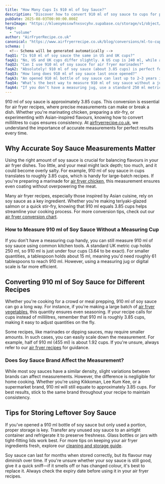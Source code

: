 ```yaml
---
title: "How Many Cups Is 910 ml of Soy Sauce?"
description: "Discover how to convert 910 ml of soy sauce to cups for perfect air fryer recipes. Get precise measurements and cooking tips here!"
pubDate: 2025-08-03T00:00:00.000Z
heroImage: "https://klueoymssxwfnxsvcyhv.supabase.co/storage/v1/object/public/Shmucket/how-many-cups-is-910-ml-of-soy-sauce.webp"
tags:
  - "volume"
author: "AirFryerRecipe.co.uk"
canonical: "https://www.airfryerrecipe.co.uk/blog/conversions/ml-to-cups/how-many-cups-is-910-ml-of-soy-sauce"
schema: |
  <!-- Schema will be generated automatically -->
faqQ1: "Is 910 ml of soy sauce the same in US and UK cups?"
faqA1: "No, US and UK cups differ slightly. A US cup is 240 ml, while a UK metric cup is 250 ml. For 910 ml of soy sauce, this means roughly 3.79 US cups or 3.64 UK cups. The difference is minor but worth noting for precision in baking or large-batch cooking."
faqQ2: "Can I use 910 ml of soy sauce for air fryer marinades?"
faqA2: "Absolutely! 910 ml of soy sauce (about 3.85 cups) is perfect for marinating larger quantities of meat or vegetables in your air fryer. Just ensure you balance it with other ingredients like garlic, ginger, or honey to avoid overpowering saltiness."
faqQ3: "How long does 910 ml of soy sauce last once opened?"
faqA3: "An opened 910 ml bottle of soy sauce can last up to 2–3 years if stored properly in the fridge. However, its quality may decline after 12 months. Always check for changes in smell, colour, or taste before use."
faqQ4: "What’s the best way to measure 910 ml of soy sauce without a jug?"
faqA4: "If you don’t have a measuring jug, use a standard 250 ml metric cup. Fill it 3 times (750 ml) and add another 160 ml (about ⅔ cup) to reach 910 ml. Alternatively, use a digital kitchen scale set to grams (910 ml ≈ 975 g)."
---
```

<p>910 ml of soy sauce is approximately 3.85 cups. This conversion is essential for air fryer recipes, where precise measurements can make or break a dish. Whether you're marinating chicken, preparing a stir-fry, or experimenting with Asian-inspired flavours, knowing how to convert millilitres to cups ensures consistency. At <a href=https://www.airfryerrecipe.co.uk>airfryerrecipe.co.uk</a>, we understand the importance of accurate measurements for perfect results every time.</p>  

<h2>Why Accurate Soy Sauce Measurements Matter</h2>  
<p>Using the right amount of soy sauce is crucial for balancing flavours in your air fryer dishes. Too little, and your meal might lack depth; too much, and it could become overly salty. For example, 910 ml of soy sauce in cups translates to roughly 3.85 cups, which is handy for large-batch recipes. If you're preparing a marinade for <a href=https://www.airfryerrecipe.co.uk/recipe-category/chicken>air fryer chicken</a>, this measurement ensures even coating without overpowering the meat.</p>  

<p>Many air fryer recipes, especially those inspired by Asian cuisine, rely on soy sauce as a key ingredient. Whether you're making teriyaki-glazed salmon or a quick stir-fry, knowing that 910 ml equals 3.85 cups helps streamline your cooking process. For more conversion tips, check out our <a href=https://www.airfryerrecipe.co.uk/air-fryer-conversion-chart>air fryer conversion chart</a>.</p>  

<h3>How to Measure 910 ml of Soy Sauce Without a Measuring Cup</h3>  
<p>If you don't have a measuring cup handy, you can still measure 910 ml of soy sauce using common kitchen tools. A standard UK metric cup holds 250 ml, so 910 ml is just under four cups (3.64 to be exact). For smaller quantities, a tablespoon holds about 15 ml, meaning you'd need roughly 61 tablespoons to reach 910 ml. However, using a measuring jug or digital scale is far more efficient.</p>  

<h2>Converting 910 ml of Soy Sauce for Different Recipes</h2>  
<p>Whether you're cooking for a crowd or meal prepping, 910 ml of soy sauce can go a long way. For instance, if you're making a large batch of <a href=https://www.airfryerrecipe.co.uk/recipe-category/vegetables>air fryer vegetables</a>, this quantity ensures even seasoning. If your recipe calls for cups instead of millilitres, remember that 910 ml is roughly 3.85 cups, making it easy to adjust quantities on the fly.</p>  

<p>Some recipes, like marinades or dipping sauces, may require smaller amounts. In such cases, you can easily scale down the measurement. For example, half of 910 ml (455 ml) is about 1.92 cups. If you're unsure, always refer to our <a href=https://www.airfryerrecipe.co.uk/recipes>air fryer recipes</a> for guidance.</p>  

<h3>Does Soy Sauce Brand Affect the Measurement?</h3>  
<p>While most soy sauces have a similar density, slight variations between brands can affect measurements. However, the difference is negligible for home cooking. Whether you're using Kikkoman, Lee Kum Kee, or a supermarket brand, 910 ml will still equate to approximately 3.85 cups. For best results, stick to the same brand throughout your recipe to maintain consistency.</p>  

<h2>Tips for Storing Leftover Soy Sauce</h2>  
<p>If you've opened a 910 ml bottle of soy sauce but only used a portion, proper storage is key. Transfer any unused soy sauce to an airtight container and refrigerate it to preserve freshness. Glass bottles or jars with tight-fitting lids work best. For more tips on keeping your air fryer ingredients fresh, explore our <a href=https://www.airfryerrecipe.co.uk/air-fryer-cleaner>cleaning and storage guide</a>.</p>  

<p>Soy sauce can last for months when stored correctly, but its flavour may diminish over time. If you're unsure whether your soy sauce is still good, give it a quick sniff—if it smells off or has changed colour, it's best to replace it. Always check the expiry date before using it in your air fryer recipes.</p>

